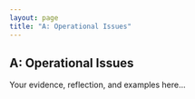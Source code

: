 ```yaml
---
layout: page
title: "A: Operational Issues"
---
```


## A: Operational Issues

Your evidence, reflection, and examples here...
